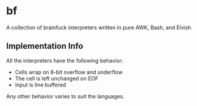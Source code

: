 # bf

A collection of brainfuck interpreters written in pure AWK, Bash, and Elvish

## Implementation Info

All the interpreters have the following behavior:

- Cells wrap on 8-bit overflow and underflow
- The cell is left unchanged on EOF
- Input is line buffered

Any other behavior varies to suit the languages.
